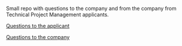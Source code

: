 Small repo with questions to the company and from the company from Technical Project Management applicants.

[Questions to the applicant](questions_to_the_applicant.md)

[Questions to the company](questions_to_the_company.md)
